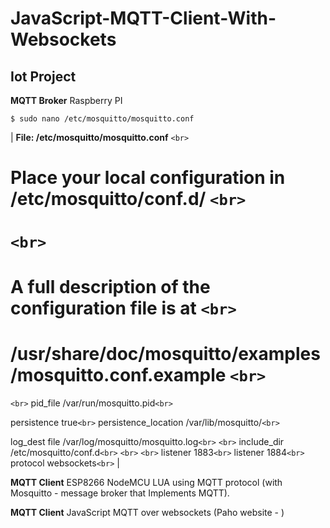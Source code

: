 # JavaScript-MQTT-Client-With-Websockets

## Iot Project

**MQTT Broker**
Raspberry PI 
```
$ sudo nano /etc/mosquitto/mosquitto.conf   
```
| **File: /etc/mosquitto/mosquitto.conf** `<br>` 
# Place your local configuration in /etc/mosquitto/conf.d/ `<br>`
# `<br>`
# A full description of the configuration file is at `<br>`
# /usr/share/doc/mosquitto/examples/mosquitto.conf.example `<br>`
`<br>`
pid_file /var/run/mosquitto.pid`<br>`

persistence true`<br>`
persistence_location /var/lib/mosquitto/`<br>`

log_dest file /var/log/mosquitto/mosquitto.log`<br>`
`<br>`
include_dir /etc/mosquitto/conf.d`<br>`
`<br>`
`<br>`
listener 1883`<br>`
listener 1884`<br>`
protocol websockets`<br>`
                   |

**MQTT Client**
ESP8266 NodeMCU LUA using MQTT protocol (with Mosquitto - message broker that Implements MQTT). 

**MQTT Client**
JavaScript MQTT over websockets (Paho website - <script src="https://cdnjs.cloudflare.com/ajax/libs/paho-mqtt/1.0.1/mqttws31.min.js" type="text/javascript"></script>
)




